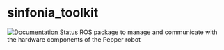 # sinfonia_toolkit
[![Documentation Status](https://readthedocs.org/projects/sinfonia-toolkit/badge/?version=latest)](https://sinfonia-toolkit.readthedocs.io/en/latest/?badge=latest)
ROS package to manage and communicate with the hardware components of the Pepper robot

